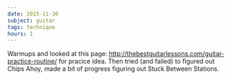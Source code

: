 ```yaml
---
date: 2015-11-30
subject: guitar
tags: technique
hours: 1
---
```


Warmups and looked at this page: http://thebestguitarlessons.com/guitar-practice-routine/ for pracice idea. Then tried (and failed) to figured out Chips Ahoy, made a bit of progress figuring out Stuck Between Stations.
